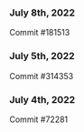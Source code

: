 ### July 8th, 2022

Commit #181513

### July 5th, 2022

Commit #314353


### July 4th, 2022

Commit #72281
